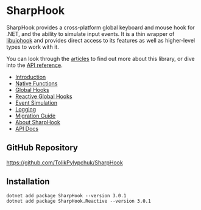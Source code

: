 # SharpHook

SharpHook provides a cross-platform global keyboard and mouse hook for .NET, and the ability to simulate input events.
It is a thin wrapper of [libuiohook](https://github.com/kwhat/libuiohook) and provides direct access to its features as
well as higher-level types to work with it.

You can look through the [articles](articles/intro.md) to find out more about this library, or dive into
the [API reference](api/index.md).

- [Introduction](articles/intro.md)
- [Native Functions](articles/native.md)
- [Global Hooks](articles/hooks.md)
- [Reactive Global Hooks](articles/reactive.md)
- [Event Simulation](articles/simulation.md)
- [Logging](articles/logging.md)
- [Migration Guide](articles/migration.md)
- [About SharpHook](articles/about.md)
- [API Docs](api/index.md)

## GitHub Repository

https://github.com/TolikPylypchuk/SharpHook

## Installation

```
dotnet add package SharpHook --version 3.0.1
dotnet add package SharpHook.Reactive --version 3.0.1
```
